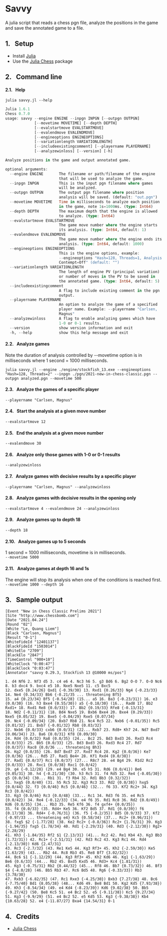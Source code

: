 # Savvy
A julia script that reads a chess pgn file, analyze the positions in the game and save the annotated game to a file.

## 1. &nbsp; Setup
* Install [Julia](https://julialang.org/downloads/)
* Use the [Julia Chess](https://github.com/romstad/Chess.jl) package

## 2. &nbsp; Command line
#### 2.1. &nbsp; Help
`julia savvy.jl --help`
```julia
Julia 1.6.1
Chess 0.7.0
usage: savvy --engine ENGINE --inpgn INPGN [--outpgn OUTPGN]     
             [--movetime MOVETIME] [--depth DEPTH]
             [--evalstartmove EVALSTARTMOVE]
             [--evalendmove EVALENDMOVE]
             [--engineoptions ENGINEOPTIONS]
             [--variationlength VARIATIONLENGTH]
             [--includeexistingcomment] [--playername PLAYERNAME]
             [--analyzewinloss] [--version] [-h]

Analyze positions in the game and output annotated game.

optional arguments:
  --engine ENGINE       The filename or path/filename of the engine
                        that will be used to analyze the game.
  --inpgn INPGN         This is the input pgn filename where games
                        will be analyzed.
  --outpgn OUTPGN       The output pgn filename where position
                        analysis will be saved. (default: "out.pgn")
  --movetime MOVETIME   Time in milliseconds to analyze each position
                        in the game, note 1s=1000ms. (type: Int64)
  --depth DEPTH         The maximum depth that the engine is allowed
                        to analyze. (type: Int64)
  --evalstartmove EVALSTARTMOVE
                        The game move number where the engine starts
                        its analysis. (type: Int64, default: 1)
  --evalendmove EVALENDMOVE
                        The game move number where the engine ends its
                        analysis. (type: Int64, default: 1000)
  --engineoptions ENGINEOPTIONS
                        This is the engine options, example:
                        --engineoptions "Hash=128, Threads=1, Analysis
                        Contempt=Off" (default: "")
  --variationlength VARIATIONLENGTH
                        The length of engine PV (principal variation)
                        or number of moves in the PV to be saved in
                        the annotated game. (type: Int64, default: 5)
  --includeexistingcomment
                        A flag to include existing comment in the pgn
                        output.
  --playername PLAYERNAME
                        An option to analyze the game of a specified
                        player name. Example: --playername "Carlsen,
                        Magnus"
  --analyzewinloss      A flag to enable analyzing games which have
                        1-0 or 0-1 results.
  --version             show version information and exit
  -h, --help            show this help message and exit
```

#### 2.2. &nbsp; Analyze games
Note the duration of analysis controlled by --movetime option is in milliseconds where 1 second = 1000 milliseconds.
```
julia savvy.jl --engine ./engine/stockfish_13.exe --engineoptions "Hash=128, Threads=2" --inpgn ./pgn/2021-new-in-chess-classic.pgn --outpgn analyzed.pgn --movetime 500
```

#### 2.3. &nbsp; Analyze the games of a specific player
`--playername "Carlsen, Magnus"`

#### 2.4. &nbsp; Start the analysis at a given move number
`--evalstartmove 12`

#### 2.5. &nbsp; End the analysis at a given move number
`--evalendmove 30`

#### 2.6. &nbsp; Analyze only those games with 1-0 or 0-1 results
`--analyzewinloss`

#### 2.7. &nbsp; Analyze games with decisive results by a specific player
`--playername "Carlsen, Magnus" --analyzewinloss`

#### 2.8. &nbsp; Analyze games with decisive results in the opening only
`--evalstartmove 4 --evalendmove 24 --analyzewinloss`

#### 2.9. &nbsp; Analyze games up to depth 18
`--depth 18`

#### 2.10. &nbsp; Analyze games up to 5 seconds
1 second = 1000 milliseconds, movetime is in milliseconds.  
`--movetime 5000`

#### 2.11. &nbsp; Analyze games at depth 16 and 1s
The engine will stop its analysis when one of the conditions is reached first.  
`--movetime 1000 --depth 16`

## 3. &nbsp; Sample output
```
[Event "New in Chess Classic Prelims 2021"]
[Site "http://www.chessbomb.com"]
[Date "2021.04.24"]
[Round "02"]
[White "Le, Quang Liem"]
[Black "Carlsen, Magnus"]
[Result "0-1"]
[WhiteFideId "12401137"]
[BlackFideId "1503014"]
[WhiteElo "2709"]
[BlackElo "2847"]
[TimeControl "900+10"]
[WhiteClock "0:00:47"]
[BlackClock "0:03:47"]
[Annotator "savvy 0.29.3, Stockfish 13 @10000 ms/pos"]

1. d4 Nf6 2. Nf3 d5 3. c4 e6 4. Nc3 h6 5. g3 Bd6 6. Bg2 O-O 7. O-O Nc6 8. b3 dxc4 9. bxc4 e5 10. Nxe5 Nxe5 11. c5 Bxc5 
12. dxe5 {0.24/26} Qxd1 {-0.39/30} 13. Rxd1 {0.26/33} Ng4 {-0.23/33} 14. Ne4 {0.34/33} Bb6 {-0.21/35 ... threatening Bf5} 
15. a4 {0.23/34} Bf5 {-0.54/28} (15... a5 16. Ba3 {-0.23/31}) 16. e3 {0.0/30} (16. h3 Bxe4 {0.55/30}) a5 {-0.18/30} (16... Rad8 17. Bb2 Rxd1+ 18. Rxd1 Re8 {0.0/33}) 17. Bb2 {0.19/33} Rfe8 {-0.13/31} 
18. Nd2 {-0.11/31} (18. Bd4 Nxe5 19. Bxb6 Bxe4 20. Bxe4 {0.29/33}) Nxe5 {0.05/32} 19. Bxe5 {-0.04/29} Rxe5 {0.07/34} 
20. Nc4 {-0.09/34} (20. Bxb7 Rb8 21. Nc4 Rc5 22. Nxb6 {-0.01/35}) Rc5 {0.01/32} 21. Bxb7 {-0.01/32} Rb8 {0.03/32} 
22. Nxb6 {0.0/33} cxb6 {0.0/31} (22... Rxb7 23. Rd8+ Kh7 24. Nd7 Bxd7 {0.06/34}) 23. Ba6 {0.0/31} Kf8 {0.09/30} 
24. Rd4 {0.0/32} Ra8 {0.0/35} (24... Bc2 25. Bd3 Bxd3 26. Rxd3 Rc4 {0.0/33}) 25. Bb5 {0.0/33} (25. Bd3 Bxd3 26. Rxd3 Rc4 27. Rd7 {0.0/37}) Rac8 {0.0/36 ... threatening Bh3} 
26. Kg2 {0.0/35} (26. Bd7 Bxd7 27. Rxd7 Rc4 28. Kg2 {0.0/36}) Ke7 {0.0/36} (26... Rd5 27. Rad1 Be4+ 28. Kf1 Rxd4 {0.0/38}) 
27. Rad1 {0.0/37} Rc1 {0.0/37} (27... R8c7 28. e4 Bg4 29. R1d2 Rc2 {0.0/33}) 28. Rxc1 {0.0/38} Rxc1 {0.0/42} 
29. g4 {-0.12/28} (29. e4 Bg4 30. e5 h5 31. Rd6 {0.0/41}) Be6 {0.05/31} 30. h4 {-0.21/30} (30. h3 Rc5 31. f4 Rd5 32. Re4 {-0.05/30}) g5 {0.0/34} (30... Rb1 31. f3 Rb4 32. Rd1 Bb3 {0.32/32}) 
31. hxg5 {0.0/40} (31. h5 Rc5 32. Kg3 Rc3 33. Rd2 {0.0/38}) hxg5 {0.0/44} 32. f3 {0.0/46} Rc5 {0.0/46} (32... f6 33. Kf2 Rc2+ 34. Kg3 Rc3 {0.0/42}) 
33. Kg3 {0.0/46} Rc3 {0.0/48} (33... Rc1 34. Rd3 f6 35. e4 Rc5 {0.0/42}) 34. Re4 {-0.12/33} (34. e4 f6 35. Rd1 Rc8 36. Rd2 {0.0/49}) Kd6 {0.0/35} (34... Rb3 35. Re5 Kf6 36. f4 gxf4+ {0.0/35}) 
35. f4 {0.0/33} (35. Rd4+ Ke5 36. Kf2 Bd5 37. Rd1 {0.0/39}) f6 {0.17/38} 36. Rd4+ {-0.76/31} (36. f5 {-0.2/35}) Bd5 {0.9/33} 37. Kf2 {-0.97/33 ... threatening e4} Kc5 {0.58/34} (37... Rc2+ {0.96/31}) 
38. fxg5 $2 {-1.77/28} (38. Ke2 Rc2+ {-0.8/36}) Rc2+ {1.76/31} 39. Kg3 {-1.94/35} fxg5 {1.78/34} 40. Rd1 {-2.29/31} (40. Rd3 {-2.12/30}) Rg2+ {2.28/29} 
41. Kh3 {-1.84/35} Rf2 $1 {2.13/31} (41... Rc2 42. Re1 Kb4 43. Kg3 Bb3 {1.72/31}) 42. Rc1+ {-2.51/31} (42. Rd3 Rc2 43. Kg3 Rc1 44. Rd4 {-2.13/30}) Kd6 {2.47/31} 
43. Rc3 {-2.7/32} (43. Re1 Ke5 44. Kg3 Rf3+ 45. Kh2 {-2.59/30}) Ke5 {1.63/29} (43... Rb2 44. Rc8 Rb3 45. Re8 Bf7 {3.02/32}) 
44. Bc6 $1 {-1.12/29} (44. Kg3 Rf3+ 45. Kh2 Kd6 46. Kg1 {-1.63/29}) Be6 {0.6/33} (44... Rb2 45. Bxd5 Kxd5 46. Rd3+ Kc4 {1.81/31}) 
45. Kg3 {-0.75/31} Rb2 {0.44/32} (45... Rf8 46. Bb7 {0.73/32}) 46. Bf3 $4 {-4.0/28} (46. Bb5 Rb3 47. Rc6 Bd5 48. Rg6 {-0.33/33}) Rb3 {3.78/30} 
47. Rxb3 {-6.82/35} (47. Rc1 Rxe3 {-4.25/30}) Bxb3 {7.27/38} 48. Bc6 {-7.75/40} Bd1 {8.05/38} (48... Kd6 49. Be8 Bd1 50. Kg2 Kd5 {7.93/38}) 
49. Kh3 {-8.54/34} (49. e4 Kd4 {-8.23/39}) Kd6 {9.02/38} 50. Bb5 {-9.27/42} (50. Be8 Kc5 51. e4 Bc2 52. e5 {-9.11/38}) Kc5 {9.27/34} 
51. Kg3 {-9.9/29} (51. e4 Bc2 52. e5 Kd5 53. Kg3 {-9.38/38}) Kb4 {10.63/28} 52. e4 {-11.87/27} Bxa4 {14.54/31} 0-1
```

## 4. &nbsp; Credits
* [Julia Chess](https://github.com/romstad/Chess.jl)
